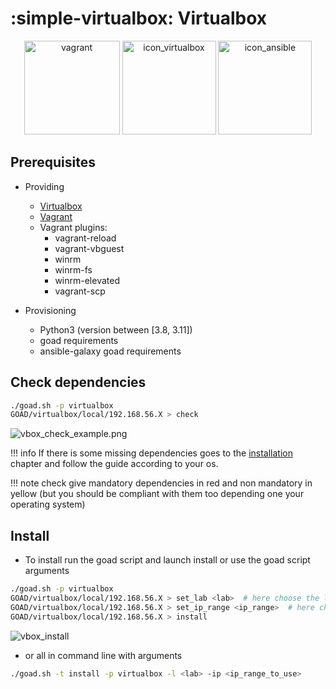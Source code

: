 # :simple-virtualbox: Virtualbox

<div align="center">
  <img alt="vagrant" width="153" height="150" src="../img/icon_vagrant.png">
  <img alt="icon_virtualbox" width="150"  height="150" src="../img/icon_virtualbox.png">
  <img alt="icon_ansible" width="150"  height="150" src="../img/icon_ansible.png">
</div>

## Prerequisites

- Providing
    - [Virtualbox](https://www.virtualbox.org/)
    - [Vagrant](https://developer.hashicorp.com/vagrant/docs)
    - Vagrant plugins:
        - vagrant-reload
        - vagrant-vbguest 
        - winrm
        - winrm-fs
        - winrm-elevated
        - vagrant-scp

- Provisioning
    - Python3 (version between [3.8, 3.11])
    - goad requirements
    - ansible-galaxy goad requirements


## Check dependencies

```bash
./goad.sh -p virtualbox
GOAD/virtualbox/local/192.168.56.X > check
```

![vbox_check_example.png](./../img/vbox_check_example.png)

!!! info
    If there is some missing dependencies goes to the [installation](../installation/index.md) chapter and follow the guide according to your os.

!!! note
    check give mandatory dependencies in red and non mandatory in yellow (but you should be compliant with them too depending one your operating system)

## Install

- To install run the goad script and launch install or use the goad script arguments

```bash
./goad.sh -p virtualbox
GOAD/virtualbox/local/192.168.56.X > set_lab <lab>  # here choose the lab you want (GOAD/GOAD-Light/NHA/SCCM)
GOAD/virtualbox/local/192.168.56.X > set_ip_range <ip_range>  # here choose the  ip range you want to use ex: 192.168.56
GOAD/virtualbox/local/192.168.56.X > install
```

![vbox_install](./../img/vbox_install.png)

- or all in command line with arguments

```bash
./goad.sh -t install -p virtualbox -l <lab> -ip <ip_range_to_use>
```